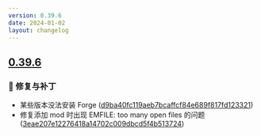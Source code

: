 ```yaml
---
version: 0.39.6
date: 2024-01-02
layout: changelog
---
```

## [0.39.6](#0.39.6)
### 🐛 修复与补丁

- 某些版本没法安装 Forge ([d9ba40fc119aeb7bcaffcf84e689f817fd123321](https://github.com/Voxelum/x-minecraft-launcher/commit/d9ba40fc119aeb7bcaffcf84e689f817fd123321))
- 修复添加 mod 时出现 EMFILE: too many open files 的问题 ([3eae207e12276418a14702c009dbcd5f4b513724](https://github.com/Voxelum/x-minecraft-launcher/commit/3eae207e12276418a14702c009dbcd5f4b513724))
